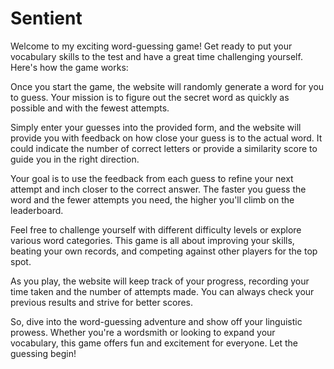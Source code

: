 # Sentient

Welcome to my exciting word-guessing game! Get ready to put your vocabulary
skills to the test and have a great time challenging yourself. Here's how the
game works:

Once you start the game, the website will randomly generate a word for you to
guess. Your mission is to figure out the secret word as quickly as possible and
with the fewest attempts.

Simply enter your guesses into the provided form, and the website will provide
you with feedback on how close your guess is to the actual word. It could
indicate the number of correct letters or provide a similarity score to guide
you in the right direction.

Your goal is to use the feedback from each guess to refine your next attempt and
inch closer to the correct answer. The faster you guess the word and the fewer
attempts you need, the higher you'll climb on the leaderboard.

Feel free to challenge yourself with different difficulty levels or explore
various word categories. This game is all about improving your skills, beating
your own records, and competing against other players for the top spot.

As you play, the website will keep track of your progress, recording your time
taken and the number of attempts made. You can always check your previous
results and strive for better scores.

So, dive into the word-guessing adventure and show off your linguistic prowess.
Whether you're a wordsmith or looking to expand your vocabulary, this game
offers fun and excitement for everyone. Let the guessing begin!
